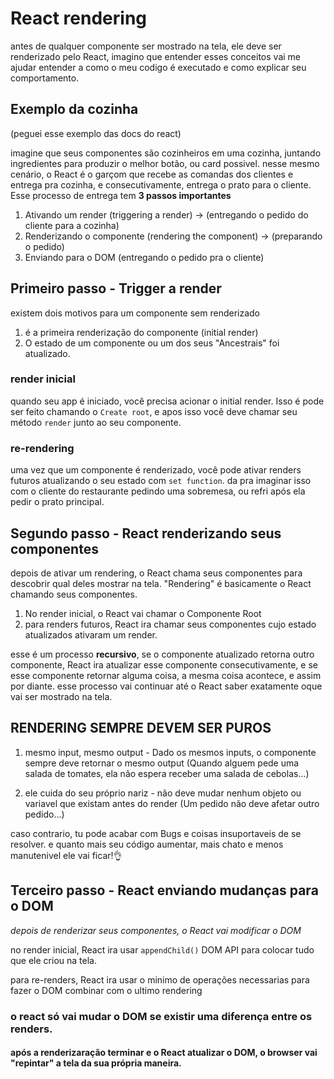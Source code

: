# React rendering

antes de qualquer componente ser mostrado na tela, ele deve ser renderizado pelo React, imagino que entender esses conceitos vai me ajudar entender a como o meu codigo é executado e como explicar seu comportamento.

## Exemplo da cozinha

(peguei esse exemplo das docs do react)

imagine que seus componentes são cozinheiros em uma cozinha, juntando ingredientes para produzir o melhor botão, ou card possivel.
nesse mesmo cenário, o React é o garçom que recebe as comandas dos clientes e entrega pra cozinha, e consecutivamente, entrega o prato para o cliente.
Esse processo de entrega tem **3 passos importantes**

1. Ativando um render (triggering a render) -> (entregando o pedido do cliente para a cozinha)
2. Renderizando o componente (rendering the component) -> (preparando o pedido)
3. Enviando para o DOM (entregando o pedido pra o cliente)

## Primeiro passo - Trigger a render 

existem dois motivos para um componente sem renderizado

 1. é a primeira renderização do componente (initial render)
 2. O estado de um componente ou um dos seus "Ancestrais" foi atualizado. 

 ### render inicial
 quando seu app é iniciado, você precisa acionar o initial render. Isso é pode ser feito chamando o `Create root`, e apos isso você deve chamar seu método `render` junto ao seu componente. 

 ### re-rendering 

 uma vez que um componente é renderizado, você pode ativar renders futuros atualizando o seu estado com `set function`.
 da pra imaginar isso com o cliente do restaurante pedindo uma sobremesa, ou refri após ela pedir o prato principal. 
 
## Segundo passo - React renderizando seus componentes 

depois de ativar um rendering, o React chama seus componentes para descobrir qual deles mostrar na tela. "Rendering" é basicamente o React chamando seus componentes.

1. No render inicial, o React vai chamar o Componente Root
2. para renders futuros, React ira chamar seus componentes cujo estado atualizados ativaram um render.

esse é um processo **recursivo**, se o componente atualizado retorna outro componente, React ira atualizar esse componente consecutivamente, e se esse componente retornar alguma coisa, a mesma coisa acontece, e assim por diante. esse processo vai continuar até o React saber exatamente oque vai ser mostrado na tela.

## RENDERING SEMPRE DEVEM SER PUROS

1. mesmo input, mesmo output - Dado os mesmos inputs, o componente sempre deve retornar o mesmo output (Quando alguem pede uma salada de tomates, ela não espera receber uma salada de cebolas...)

1. ele cuida do seu próprio nariz - não deve mudar nenhum objeto ou variavel que existam antes do render (Um pedido não deve afetar outro pedido...)

caso contrario, tu pode acabar com Bugs e coisas insuportaveis de se resolver. e quanto mais seu código aumentar, mais chato e menos manutenivel ele vai ficar!👌

## Terceiro passo - React enviando mudanças para o DOM 

*depois de renderizar seus componentes, o React vai modificar o DOM*

no render inicial, React ira usar  `appendChild()` DOM API para colocar tudo que ele criou na tela.

para re-renders, React ira usar o minimo de operações necessarias para fazer o DOM combinar com o ultimo rendering

### o react só vai mudar o DOM se existir uma diferença entre os renders. 

#### após a renderizaração terminar e o React atualizar o DOM, o browser vai "repintar" a tela da sua própria maneira.
